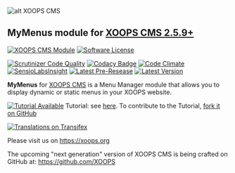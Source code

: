 ![alt XOOPS CMS](https://xoops.org/images/logoXoops4GithubRepository.png)
## MyMenus module for [XOOPS CMS 2.5.9+](https://xoops.org)
[![XOOPS CMS Module](https://img.shields.io/badge/XOOPS%20CMS-Module-blue.svg)](https://xoops.org)
[![Software License](https://img.shields.io/badge/license-GPL-brightgreen.svg?style=flat)](LICENSE) 

[![Scrutinizer Code Quality](https://img.shields.io/scrutinizer/g/XoopsModules25x/mymenus.svg?style=flat)](https://scrutinizer-ci.com/g/XoopsModules25x/mymenus/?branch=master)
[![Codacy Badge](https://api.codacy.com/project/badge/grade/85bf1ab3f36743a9bd285398ebbd3c3d)](https://www.codacy.com/app/mambax7/mymenus_2)
[![Code Climate](https://img.shields.io/codeclimate/github/XoopsModules25x/mymenus.svg?style=flat)](https://codeclimate.com/github/XoopsModules25x/mymenus)
[![SensioLabsInsight](https://insight.sensiolabs.com/projects/e6486409-d5c7-4a63-a55c-63ba5bc1d284/mini.png)](https://insight.sensiolabs.com/projects/e6486409-d5c7-4a63-a55c-63ba5bc1d284)
[![Latest Pre-Resease](https://img.shields.io/github/tag/XoopsModules25x/mymenus.svg?style=flat)](https://github.com/XoopsModules25x/mymenus/tags/)
[![Latest Version](https://img.shields.io/github/release/XoopsModules25x/mymenus.svg?style=flat)](https://github.com/XoopsModules25x/mymenus/releases/)

**MyMenus** for [XOOPS CMS](https://xoops.org) is a Menu Manager module that allows you to display dynamic or static menus in your XOOPS website.

[![Tutorial Available](https://xoops.org/images/tutorial-available-blue.svg)](https://www.gitbook.com/book/xoops/mymenus-tutorial/) Tutorial: see [here](https://www.gitbook.com/book/xoops/mymenus-tutorial/). 
To contribute to the Tutorial, [fork it on GitHub](https://github.com/XoopsDocs/mymenus-tutorial)

[![Translations on Transifex](https://xoops.org/images/translations-transifex-blue.svg)](https://www.transifex.com/xoops) 

Please visit us on https://xoops.org

The upcoming "next generation" version of XOOPS CMS is being crafted on GitHub at: https://github.com/XOOPS
